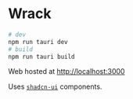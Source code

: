 # Wrack

```bash
# dev
npm run tauri dev
# build
npm run tauri build
```

Web hosted at [http://localhost:3000](http://localhost:3000)

Uses [`shadcn-ui`](https://nextjs.org/docs/basic-features/font-optimization) components.